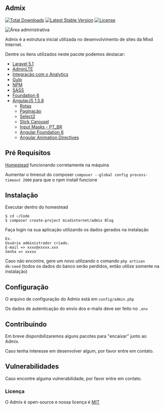 ## Admix

[![Total Downloads](https://poser.pugx.org/mixdinternet/admix/d/total.svg)](https://packagist.org/packages/mixdinternet/admix)
[![Latest Stable Version](https://poser.pugx.org/mixdinternet/admix/v/stable.svg)](https://packagist.org/packages/mixdinternet/admix)
[![License](https://poser.pugx.org/mixdinternet/admix/license.svg)](https://packagist.org/packages/mixdinternet/admix)

![Área administrativa](http://mixd.com.br/github/52218e3bd3237b4720cf1e6a0894e511.png "Área administrativa")

Admix é a estrutura inicial utilizada no desenvolvimento de sites da Mixd Internet.

Dentre os itens utilizados neste pacote podemos destacar:
* [Laravel 5.1](https://laravel.com/docs/5.1)
* [AdminLTE](https://almsaeedstudio.com/themes/AdminLTE/index.html)
* [Integração com o Analytics](https://github.com/spatie/laravel-analytics)
* [Gulp](http://gulpjs.com/)
* [NPM](https://www.npmjs.com/)
* [SASS](http://sass-lang.com/)
* [Foundation 6](http://foundation.zurb.com/)
* [AngularJS 1.5.8](https://angularjs.org/)
  * [Rotas](https://www.npmjs.com/package/angular-route)
  * [Paginação](https://github.com/michaelbromley/angularUtils/tree/master/src/directives/pagination)
  * [Select2](http://angular-ui.github.io/ui-select)
  * [Slick Carousel](https://www.npmjs.com/package/angular-slick-carousel)
  * [Input Masks - PT_BR](https://github.com/assisrafael/angular-input-masks)
  * [Angular Foundation 6](https://www.npmjs.com/package/angular-foundation-6)
  * [Angular Animation Directives](https://docs.angularjs.org/guide/animations)

## Pré Requisitos
[Homestead](https://laravel.com/docs/5.1/homestead) funcionando corretamente na máquina

Aumentar o timeout do composer `composer --global config process-timeout 2000` para que o npm install funcione

## Instalação
Executar dentro do homestead

```
$ cd ~/Code
$ composer create-project mixdinternet/admix Blog
```
Faça login na sua aplicação utilizando os dados gerados na instalação
```
Ex.
Usuário administrador criado.
E-mail => xxxx@xxxxx.xxx
Senha => xxxxx
```

Caso não encontre, gere um novo utilizando o comando
`php artisan db:seed`
(todos os dados do banco serão perdidos, então utilize somente na instalação)

## Configuração
O arquivo de configuração do Admix está em `config/admin.php`

Os dados de autenticação do envio dos e-mails deve ser feito no `.env`

## Contribuindo

Em breve disponibilizaremos alguns pacotes para "encaixar" junto ao Admix.

Caso tenha interesse em desenvolver algum, por favor entre em contato.

## Vulnerabilidades

Caso encontre alguma vulnerabilidade, por favor entre em contato.

### Licença

O Admix é open-source e nossa licença é [MIT](http://opensource.org/licenses/MIT)
